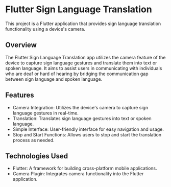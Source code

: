 # Flutter Sign Language Translation

This project is a Flutter application that provides sign language translation functionality using a device's camera.

## Overview

The Flutter Sign Language Translation app utilizes the camera feature of the device to capture sign language gestures and translate them into text or spoken language. It aims to assist users in communicating with individuals who are deaf or hard of hearing by bridging the communication gap between sign language and spoken language.

## Features

- Camera Integration: Utilizes the device's camera to capture sign language gestures in real-time.
- Translation: Translates sign language gestures into text or spoken language.
- Simple Interface: User-friendly interface for easy navigation and usage.
- Stop and Start Functions: Allows users to stop and start the translation process as needed.

## Technologies Used

- Flutter: A framework for building cross-platform mobile applications.
- Camera Plugin: Integrates camera functionality into the Flutter application.
